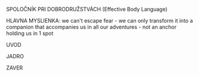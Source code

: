 SPOLOČNÍK PRI DOBRODRUŽSTVÁCH (Effective Body Language)

HLAVNA MYSLIENKA: we can't escape fear - we can only transform it into a companion that accompanies us in all our adventures - not an anchor holding us in 1 spot

UVOD


JADRO


ZAVER
